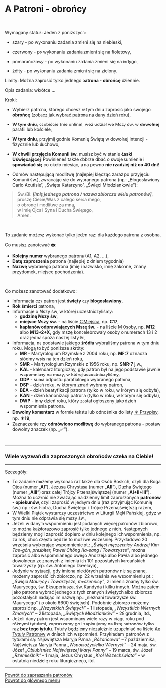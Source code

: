 # <span class="status status-list"><span class="status status-blue">A</span> Patroni - obrońcy</span>
<br />

<span class="status status-title">Wymagany status:</span> Jeden z poniższych:
- <span class="status status-gray">szary</span> - po wykonaniu zadania zmieni się na <span class="status status-blue">niebieski</span>,

- <span class="status status-red">czerwony</span> - po wykonaniu zadania zmieni się na <span class="status status-violet">fioletowy</span>,

- <span class="status status-orange">pomarańczowy</span> - po wykonaniu zadania zmieni się na <span class="status status-indigo">indygo</span>,

- <span class="status status-yellow">żółty</span> - po wykonaniu zadania zmieni się na <span class="status status-green">zielony</span>.

<span class="status status-title">Limity:</span> Można zaprosić tylko jednego **patrona - obrońcę** dziennie.
<br />

<span class="status status-title">Opis zadania:</span> wkrótce ...
<br />

<span class="status status-title">Kroki:</span>
- Wybierz patrona, którego chcesz w tym dniu zaprosić jako swojego **obrońcę** (zobacz [jak wybrać patrona na dany dzień roku](jak_wybrac_patrona_tytul_patrona_lub_swieto_na_dany_dzien_roku.md)),
- **W tym dniu**, osobiście (nie online!) weź udział we Mszy św. w **dowolnej** parafii lub kościele,
- **W tym dniu**, przyjmij godnie Komunię Świętą w dowolnej intencji - fizycznie lub duchowo,
- **W chwili przyjęcia Komunii św.** musisz być w stanie **Łaski Uświęcającej**! Powinieneś także dobrze dbać o swoje sumienie i **spowiadać się** co około miesiąc, a na pewno **nie rzadziej niż co 40 dni**!

- Odmów następującą modlitwę (najlepiej klęcząc zaraz po przyjęciu Komunii św.), zwracając się do wybranego patrona (np.: „Błogosławiony Carlo Acutisie”, „Święta Katarzyno”, „Święci Młodziankowie”):
> Św./Bł. _**[imię jednego patrona / nazwa zbiorcza wielu patronów]**_,  
> proszę Ciebie/Was z całego serca mego,  
> o obronę i modlitwę za mną,  
> w Imię Ojca i Syna i Ducha Świętego,  
> Amen.

<br />

<span class="status status-title">To zadanie możesz wykonać tylko jeden raz:</span> dla każdego patrona z osobna.
<br />

<span class="status status-title">Co musisz zanotować [🖶](wszystkie_materialy_do_pobrania.md#patroni-opiekunowie):</span>
- **Kolejny numer** wybranego patrona (A1, A2, ...),
- **Datę zaproszenia** patrona (najlepiej z dniem tygodnia),
- **Nazwę** wybranego patrona (imię i nazwisko, imię zakonne, znany przydomek, miejsce pochodzenia),
<br />

<span class="status status-title">Co możesz zanotować dodatkowo:</span>
- Informacja czy patron jest **święty** czy **błogosławiony**,
- **Rok śmierci** patrona,
- Informacje o Mszy św, w której uczestniczyliśmy:
  - **godzinę Mszy św**,
  - **miejsce Mszy św.** - na liście [<span class="status status-list"><span class="status status-list">C</span> Miejsca</span>](miejsca.md), np. **C17**,
  - **kapłanów odprawiających Mszę św.** - na liście [<span class="status status-list"><span class="status status-list">M</span> Osoby</span>](osoby.md), np. **M12** albo **M13+2+X,** gdy mszę koncelebrowały osoby o numerach 13 i 2 oraz jedna spoza naszej listy M,
- Informacja, na podstawie jakiego **źródła** wybraliśmy patrona w tym dniu roku. Mogą to być poniższe skróty:
  - **MR** - Martyrologium Rzymskie z 2004 roku, np. **MR:7** oznacza siódmy wpis na ten dzień roku,
  - **SMR** - Martyrologium Rzymskie z 1956 roku, np. **SMR:7** j.w.,
  - **KAL** - kalendarz liturgiczny, gdy patron był na jego podstawie jawnie wspomniany na mszy, w której uczestniczyliśmy,
  - **ODP** - suma odpustu parafialnego wybranego patrona,
  - **DSP** - dzień roku, w którym zmarł wybrany patron,
  - **BEA** - dzień beatyfikacji patrona (tylko w roku, w którym się odbyła),
  - **KAN** - dzień kanonizacji patrona (tylko w roku, w którym się odbyła),
  - **DWP** - inny dzień roku, który został ogłoszony jako dzień wspomnienia patrona.
- **Dowolny komentarz** w formie tekstu lub odnośnika do listy [<span class="status status-list"><span class="status status-list">＊</span> Przypisy</span>](przypisy.md), np. **＊19**,
- Zaznaczenie czy **odmówiono modlitwę** do wybranego patrona - postaw dowolny znaczek (np. „✅”).
<br />

---
### <div class="colored centered">Wiele wyzwań dla zaproszonych obrońców czeka na Ciebie!</div>

---
<span class="status status-title">Szczegóły:</span>
- To zadanie możemy wykonać raz także dla Osób Boskich, czyli dla Boga Ojca (numer „**AI**”), Jezusa Chrystusa (numer „**AII**”), Ducha Świętego (numer „**AIII**”) oraz całej Trójcy Przenajświętszej (numer „**AI+II+III**”). Można to uczynić nie zważając na dzienny limit zaproszonych **patronów - opiekunów**, czyli zaprosić w jednym dniu (raz przyjmując Komunię św.) np.: św. Piotra, Ducha Świętego i Trójcę Przenajświętszą razem,
- W Wielki Piątek wystarczy uczestnictwo w Liturgii Męki Pańskiej, gdyż w tym dniu nie odprawia się mszy św.,
- Jeżeli w danym wspomnieniu jest podanych więcej patronów zbiorowo, to można każdorazowo zaprosić tylko jednego z nich. Następnych będziemy mogli zaprosić dopiero w dniu kolejnego ich wspomnienia, np. za rok, choć często będzie to możliwe wcześniej. Przykładowo 20 września wybierając wspomnienie pt.: _„Święci męczennicy Andrzej Kim Tae-gŏn, prezbiter, Paweł Chŏng Ha-sang i Towarzysze”_, można zaprosić albo wspomnianego owego Andrzeja albo Pawła albo jednego dowolnego ze znanych z imienia ich 101 pozostałych koreańskich towarzyszy (np. św. Antoniego Daveluya),
- Jedynie w sytuacji, gdy imiona niektórych patronów nie są znane, możemy zaprosić ich zbiorczo, np. 22 września we wspomnieniu pt.: _„Święci Maurycy i Towarzysze, męczennicy”_, z imienia znamy tylko św. Maurycego, św. Eksuperiusza, św. Kandyda i kilku innych. Można zatem jako patrona wybrać jednego z tych znanych świętych albo zbiorczo pozostałych nadając im nazwę np.: „nieznani towarzysze św. Maurycego” (to około 6600 świętych). Podobnie zbiorczo możemy zaprosić np. _„Wszystkich Świętych”_ – 1 listopada, _„Wszystkich Wiernych Zmarłych”_ – 2 listopada, _„Świętych Młodzianków”_ – 28 grudnia, itd.,
- Jeżeli dany patron jest wspominany wiele razy w ciągu roku pod różnymi tytułami, zapraszamy go i zapisujemy na listę patronów tylko raz **bez tego tytułu**. Tytuły będziemy niezależnie uzupełniać na liście [<span class="status status-list"><span class="status status-list">Ax</span> Tytuły Patronów</span>](tytuly_patronow.md) w dniach ich wspomnień. Przykładami patronów z tytułami są: Najświętsza Maryja Panna _„Różańcowa”_ – 7 października, Najświętsza Maryja Panna _„Wspomożycielka Wiernych”_ – 24 maja, św. Józef _„Oblubieniec Najświętszej Maryi Panny”_ – 19 marca, św. Józef _„Rzemieślnik”_ – 1 maja, Jezus Chrystus _„Król Wszechświata”_ – w ostatnią niedzielę roku liturgicznego, itd.

---

[Powrót do zapraszania patronów](jak_zapraszac_patronow.md)  
[Powrót do głównego menu](index.md)
